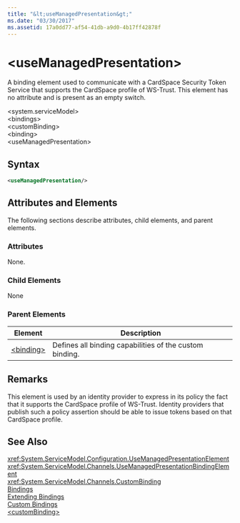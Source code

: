 ```yaml
---
title: "&lt;useManagedPresentation&gt;"
ms.date: "03/30/2017"
ms.assetid: 17a0dd77-af54-41db-a9d0-4b17ff42878f
---
```

# &lt;useManagedPresentation&gt;
A binding element used to communicate with a CardSpace Security Token Service that supports the CardSpace profile of WS-Trust. This element has no attribute and is present as an empty switch.  

 \<system.serviceModel>  
\<bindings>  
\<customBinding>  
\<binding>  
\<useManagedPresentation>  

## Syntax  

```xml  
<useManagedPresentation/>  
```  

## Attributes and Elements  
 The following sections describe attributes, child elements, and parent elements.  

### Attributes  
 None.  

### Child Elements  
 None  

### Parent Elements  


|Element|Description|  
|-------------|-----------------|  
|[\<binding>](../../../../../docs/framework/misc/binding.md)|Defines all binding capabilities of the custom binding.|  

## Remarks  
 This element is used by an identity provider to express in its policy the fact that it supports the CardSpace profile of WS-Trust. Identity providers that publish such a policy assertion should be able to issue tokens based on that CardSpace profile.  

## See Also  
 <xref:System.ServiceModel.Configuration.UseManagedPresentationElement>  
 <xref:System.ServiceModel.Channels.UseManagedPresentationBindingElement>  
 <xref:System.ServiceModel.Channels.CustomBinding>  
 [Bindings](../../../../../docs/framework/wcf/bindings.md)  
 [Extending Bindings](../../../../../docs/framework/wcf/extending/extending-bindings.md)  
 [Custom Bindings](../../../../../docs/framework/wcf/extending/custom-bindings.md)  
 [\<customBinding>](../../../../../docs/framework/configure-apps/file-schema/wcf/custombinding.md)
